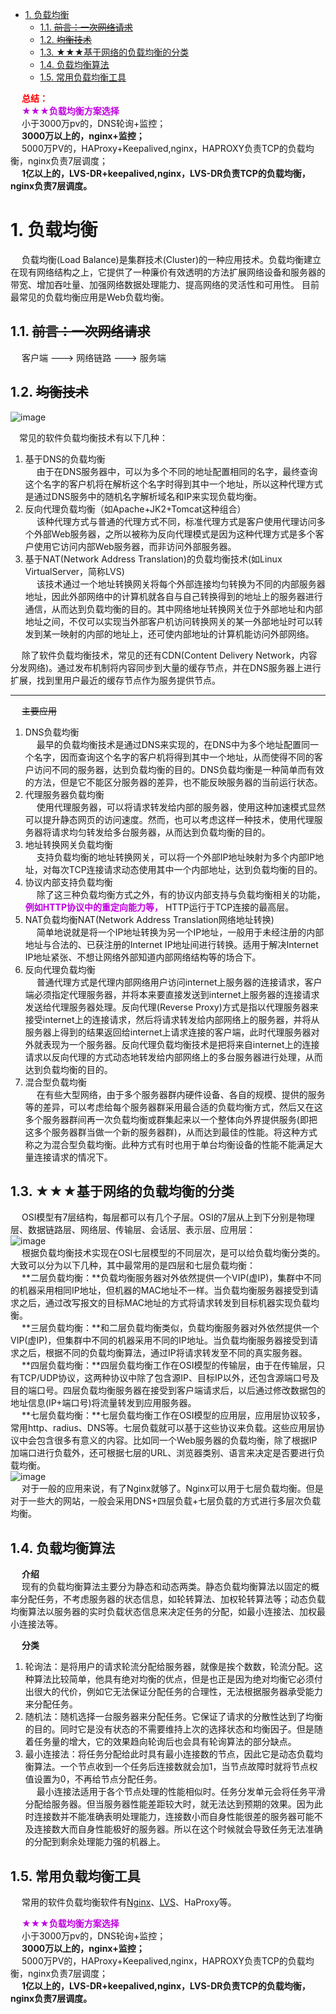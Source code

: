 
<!-- TOC -->

- [1. 负载均衡](#1-负载均衡)
    - [1.1. ~~前言：一次网络请求~~](#11-前言一次网络请求)
    - [1.2. ~~均衡技术~~](#12-均衡技术)
    - [1.3. ★★★基于网络的负载均衡的分类](#13-★★★基于网络的负载均衡的分类)
    - [1.4. 负载均衡算法](#14-负载均衡算法)
    - [1.5. 常用负载均衡工具](#15-常用负载均衡工具)

<!-- /TOC -->

&emsp; **<font color = "red">总结：</font>**  
&emsp; **<font color = "clime">★★★负载均衡方案选择</font>**  
&emsp; 小于3000万pv的，DNS轮询+监控；  
&emsp; **3000万以上的，nginx+监控；**  
&emsp; 5000万PV的，HAProxy+Keepalived,nginx，HAPROXY负责TCP的负载均衡，nginx负责7层调度；  
&emsp; **1亿以上的，LVS-DR+keepalived,nginx，LVS-DR负责TCP的负载均衡，nginx负责7层调度。**  

# 1. 负载均衡
<!--
https://www.jianshu.com/p/e3ac7d42c408
一文概括6种负载均衡技术的实现方式！
https://developer.51cto.com/art/201905/596538.htm?pc

https://blog.csdn.net/xlgen157387/article/details/78678772
亿级Web系统负载均衡几种实现方式 
https://mp.weixin.qq.com/s/cD4_yc9Lp5q76xzeys6N_g
全网最详尽的负载均衡原理图解 
https://mp.weixin.qq.com/s/JUM2W6qtNuZuSGbpAmFXnQ
不可不知的负载均衡
https://mp.weixin.qq.com/s/HRfHQm1ihSEs6VFzxoC4rQ
几种负载均衡技术的实现
https://blog.csdn.net/mengdonghui123456/article/details/53981976

-->
&emsp; 负载均衡(Load Balance)是集群技术(Cluster)的一种应用技术。负载均衡建立在现有网络结构之上，它提供了一种廉价有效透明的方法扩展网络设备和服务器的带宽、增加吞吐量、加强网络数据处理能力、提高网络的灵活性和可用性。 目前最常见的负载均衡应用是Web负载均衡。  

## 1.1. ~~前言：一次网络请求~~
&emsp; 客户端 ---> 网络链路 ---> 服务端


## 1.2. ~~均衡技术~~   
![image](http://182.92.69.8:8081/img/system/loadBalance/load-3.png)  

&emsp;常见的软件负载均衡技术有以下几种：  
1. 基于DNS的负载均衡  
&emsp; 由于在DNS服务器中，可以为多个不同的地址配置相同的名字，最终查询这个名字的客户机将在解析这个名字时得到其中一个地址，所以这种代理方式是通过DNS服务中的随机名字解析域名和IP来实现负载均衡。  
2. 反向代理负载均衡（如Apache+JK2+Tomcat这种组合）  
&emsp; 该种代理方式与普通的代理方式不同，标准代理方式是客户使用代理访问多个外部Web服务器，之所以被称为反向代理模式是因为这种代理方式是多个客户使用它访问内部Web服务器，而非访问外部服务器。  
3. 基于NAT(Network Address Translation)的负载均衡技术(如Linux VirtualServer，简称LVS)  
&emsp; 该技术通过一个地址转换网关将每个外部连接均匀转换为不同的内部服务器地址，因此外部网络中的计算机就各自与自己转换得到的地址上的服务器进行通信，从而达到负载均衡的目的。其中网络地址转换网关位于外部地址和内部地址之间，不仅可以实现当外部客户机访问转换网关的某一外部地址时可以转发到某一映射的内部的地址上，还可使内部地址的计算机能访问外部网络。  

&emsp; 除了软件负载均衡技术，常见的还有CDN(Content Delivery Network，内容分发网络)。通过发布机制将内容同步到大量的缓存节点，并在DNS服务器上进行扩展，找到里用户最近的缓存节点作为服务提供节点。  

--------------------


&emsp;  ~~主要应用~~
1. DNS负载均衡   
&emsp; 最早的负载均衡技术是通过DNS来实现的，在DNS中为多个地址配置同一个名字，因而查询这个名字的客户机将得到其中一个地址，从而使得不同的客户访问不同的服务器，达到负载均衡的目的。DNS负载均衡是一种简单而有效的方法，但是它不能区分服务器的差异，也不能反映服务器的当前运行状态。  
2. 代理服务器负载均衡  
&emsp; 使用代理服务器，可以将请求转发给内部的服务器，使用这种加速模式显然可以提升静态网页的访问速度。然而，也可以考虑这样一种技术，使用代理服务器将请求均匀转发给多台服务器，从而达到负载均衡的目的。  
3. 地址转换网关负载均衡    
&emsp; 支持负载均衡的地址转换网关，可以将一个外部IP地址映射为多个内部IP地址，对每次TCP连接请求动态使用其中一个内部地址，达到负载均衡的目的。  
4. 协议内部支持负载均衡    
&emsp; 除了这三种负载均衡方式之外，有的协议内部支持与负载均衡相关的功能， **<font color = "clime">例如HTTP协议中的重定向能力等，</font>** HTTP运行于TCP连接的最高层。  
5. NAT负载均衡NAT(Network Address Translation网络地址转换)   
&emsp; 简单地说就是将一个IP地址转换为另一个IP地址，一般用于未经注册的内部地址与合法的、已获注册的Internet IP地址间进行转换。适用于解决Internet IP地址紧张、不想让网络外部知道内部网络结构等的场合下。  
6. 反向代理负载均衡    
&emsp; 普通代理方式是代理内部网络用户访问internet上服务器的连接请求，客户端必须指定代理服务器，并将本来要直接发送到internet上服务器的连接请求发送给代理服务器处理。反向代理(Reverse Proxy)方式是指以代理服务器来接受internet上的连接请求，然后将请求转发给内部网络上的服务器，并将从服务器上得到的结果返回给internet上请求连接的客户端，此时代理服务器对外就表现为一个服务器。反向代理负载均衡技术是把将来自internet上的连接请求以反向代理的方式动态地转发给内部网络上的多台服务器进行处理，从而达到负载均衡的目的。  
7. 混合型负载均衡    
&emsp; 在有些大型网络，由于多个服务器群内硬件设备、各自的规模、提供的服务等的差异，可以考虑给每个服务器群采用最合适的负载均衡方式，然后又在这多个服务器群间再一次负载均衡或群集起来以一个整体向外界提供服务(即把这多个服务器群当做一个新的服务器群)，从而达到最佳的性能。将这种方式称之为混合型负载均衡。此种方式有时也用于单台均衡设备的性能不能满足大量连接请求的情况下。  

## 1.3. ★★★基于网络的负载均衡的分类  
&emsp; OSI模型有7层结构，每层都可以有几个子层。OSI的7层从上到下分别是物理层、数据链路层、网络层、传输层、会话层、表示层、应用层：  
![image](http://182.92.69.8:8081/img/system/loadBalance/load-1.png)  
&emsp; 根据负载均衡技术实现在OSI七层模型的不同层次，是可以给负载均衡分类的。大致可以分为以下几种，其中最常用的是四层和七层负载均衡：  
&emsp; **二层负载均衡：**负载均衡服务器对外依然提供一个VIP(虚IP)，集群中不同的机器采用相同IP地址，但机器的MAC地址不一样。当负载均衡服务器接受到请求之后，通过改写报文的目标MAC地址的方式将请求转发到目标机器实现负载均衡。  
&emsp; **三层负载均衡：**和二层负载均衡类似，负载均衡服务器对外依然提供一个VIP(虚IP)，但集群中不同的机器采用不同的IP地址。当负载均衡服务器接受到请求之后，根据不同的负载均衡算法，通过IP将请求转发至不同的真实服务器。  
&emsp; **四层负载均衡：**四层负载均衡工作在OSI模型的传输层，由于在传输层，只有TCP/UDP协议，这两种协议中除了包含源IP、目标IP以外，还包含源端口号及目的端口号。四层负载均衡服务器在接受到客户端请求后，以后通过修改数据包的地址信息(IP+端口号)将流量转发到应用服务器。  
&emsp; **七层负载均衡：**七层负载均衡工作在OSI模型的应用层，应用层协议较多，常用http、radius、DNS等。七层负载就可以基于这些协议来负载。这些应用层协议中会包含很多有意义的内容。比如同一个Web服务器的负载均衡，除了根据IP加端口进行负载外，还可根据七层的URL、浏览器类别、语言来决定是否要进行负载均衡。  
![image](http://182.92.69.8:8081/img/system/loadBalance/load-2.png)  
&emsp; 对于一般的应用来说，有了Nginx就够了。Nginx可以用于七层负载均衡。但是对于一些大的网站，一般会采用DNS+四层负载+七层负载的方式进行多层次负载均衡。  

<!-- 
七层负载均衡

七层负载均衡工作在 OSI 模型的应用层，应用层协议较多，常用 http、dns、ftp 等。七层负载就可以基于这些协议来负载。这些应用层协议中会包含很多有意义的内容。比如同一个 Web 服务器的负载均衡，除了根据 IP 加 port 进行负载外，还可根据 URL 来决定是否要进行负载均衡。
四层负载均衡

四层负载均衡工作在 OSI 模型的传输层，由于在传输层，只有 TCP/UDP 协议，这两种协议中除了包含源 IP、目标 IP 以外，还包含源端口及目的端口。四层负载均衡服务器在接受到客户端请求后，以后通过修改数据包的地址信息(IP+端口号)将流量转发到应用服务器。
-->

## 1.4. 负载均衡算法  
&emsp; **介绍**  
&emsp; 现有的负载均衡算法主要分为静态和动态两类。静态负载均衡算法以固定的概率分配任务，不考虑服务器的状态信息，如轮转算法、加权轮转算法等；动态负载均衡算法以服务器的实时负载状态信息来决定任务的分配，如最小连接法、加权最小连接法等。  

&emsp; **分类**
1. 轮询法：是将用户的请求轮流分配给服务器，就像是挨个数数，轮流分配。这种算法比较简单，他具有绝对均衡的优点，但是也正是因为绝对均衡它必须付出很大的代价，例如它无法保证分配任务的合理性，无法根据服务器承受能力来分配任务。  
2. 随机法：随机选择一台服务器来分配任务。它保证了请求的分散性达到了均衡的目的。同时它是没有状态的不需要维持上次的选择状态和均衡因子。但是随着任务量的增大，它的效果趋向轮询后也会具有轮询算法的部分缺点。  
3. 最小连接法：将任务分配给此时具有最小连接数的节点，因此它是动态负载均衡算法。一个节点收到一个任务后连接数就会加1，当节点故障时就将节点权值设置为0，不再给节点分配任务。  
&emsp; 最小连接法适用于各个节点处理的性能相似时。任务分发单元会将任务平滑分配给服务器。但当服务器性能差距较大时，就无法达到预期的效果。因为此时连接数并不能准确表明处理能力，连接数小而自身性能很差的服务器可能不及连接数大而自身性能极好的服务器。所以在这个时候就会导致任务无法准确的分配到剩余处理能力强的机器上。  

## 1.5. 常用负载均衡工具
&emsp; 常用的软件负载均衡软件有[Nginx](/docs/system/loadBalance/Nginx/nginx.md)、[LVS](/docs/system/loadBalance/LVS.md)、HaProxy等。  

&emsp; **<font color = "clime">★★★负载均衡方案选择</font>**  
&emsp; 小于3000万pv的，DNS轮询+监控；  
&emsp; **3000万以上的，nginx+监控；**  
&emsp; 5000万PV的，HAProxy+Keepalived,nginx，HAPROXY负责TCP的负载均衡，nginx负责7层调度；  
&emsp; **1亿以上的，LVS-DR+keepalived,nginx，LVS-DR负责TCP的负载均衡，nginx负责7层调度。**  



<!-- 




什么3层负载均衡、4层负载均衡、7层负载均衡什么的？那这是怎么分的呢，ok，是根据osi七层网络模型来分的，例如nginx是工作在应用层，应用层刚好是在第7层，因此nginx又可以称为7层负载均衡。

LVS、Nginx、HAProxy 是目前使用最广泛的三种软件负载均衡软件。
目前关于网站架构一般比较合理流行的架构方案：Web 前端采用 Nginx/HAProxy+Keepalived 作负载均衡器；后端采用 MySQ L数据库一主多从和读写分离，采用 LVS+Keepalived 的架构。

负载均衡技术方案有几种？
目前市面上最常见的负载均衡技术方案主要有三种：
基于DNS负载均衡
基于硬件负载均衡
基于软件负载均衡
三种方案各有优劣，DNS负载均衡可以实现在地域上的流量均衡，硬件负载均衡主要用于大型服务器集群中的负载需求，而软件负载均衡大多是基于机器层面的流量均衡。在实际场景中，这三种是可以组合在一起使用。

9.1.5. CDN 原理
CND 一般包含分发服务系统、负载均衡系统和管理系统

9.1.5.1. 分发服务系统
其基本的工作单元就是各个 Cache 服务器。负责直接响应用户请求，将内容快速分发到用户；同时还负责内容更新，保证和源站内容的同步。

根据内容类型和服务种类的不同，分发服务系统分为多个子服务系统，如：网页加速服务、流媒体加速服务、应用加速服务等。每个子服务系统都是一个分布式的服务集群，由功能类似、地域接近的分布部署的 Cache 集群组成。

在承担内容同步、更新和响应用户请求之外，分发服务系统还需要向上层的管理调度系统反馈各个Cache 设备的健康状况、响应情况、内容缓存状况等，以便管理调度系统能够根据设定的策略决定由哪个 Cache 设备来响应用户的请求。

9.1.5.2. 负载均衡系统：
负载均衡系统是整个 CDN 系统的中枢。负责对所有的用户请求进行调度，确定提供给用户的最终访问地址。
使用分级实现。最基本的两极调度体系包括全局负载均衡（GSLB）和本地负载均衡（SLB）。GSLB 根据用户地址和用户请求的内容，主要根据就近性原则，确定向用户服务的节点。一般通过 DNS解析或者应用层重定向（Http 3XX 重定向）的方式实现。
SLB 主要负责节点内部的负载均衡。当用户请求从 GSLB 调度到 SLB 时，SLB 会根据节点内各个Cache 设备的工作状况和内容分布情况等对用户请求重定向。SLB 的实现有四层调度（LVS）、七层调度（Nginx）和链路负载调度等。

1. 基于DNS负载均衡

基于DNS来做负载均衡其实是一种最简单的实现方案，通过在DNS服务器上做一个简单配置即可。
其原理就是当用户访问域名的时候，会先向DNS服务器去解析域名对应的IP地址，这个时候我们可以让DNS服务器根据不同地理位置的用户返回不同的IP。比如南方的用户就返回在广州业务服务器的IP，北方的用户来访问的话，就返回北京业务服务器所在的IP。

在这个模式下，用户就相当于实现了按照「就近原则」将请求分流了，既减轻了单个集群的负载压力，也提升了用户的访问速度。
使用DNS做负载均衡的方案，天然的优势就是配置简单，实现成本非常低，无需额外的开发和维护工作。
但是也有一个明显的缺点是：当配置修改后，生效不及时。这个是由于DNS的特性导致的，DNS一般会有多级缓存，所以当我们修改了DNS配置之后，由于缓存的原因，会导致IP变更不及时，从而影响负载均衡的效果。
另外，使用DNS做负载均衡的话，大多是基于地域或者干脆直接做IP轮询，没有更高级的路由策略，所以这也是DNS方案的局限所在。

2. 基于硬件负载均衡

硬件的负载均衡那就比较牛逼了，比如大名鼎鼎的 F5 Network Big-IP，也就是我们常说的 F5，它是一个网络设备，你可以简单的理解成类似于网络交换机的东西，完全通过硬件来抗压力，性能是非常的好，每秒能处理的请求数达到百万级，即 几百万/秒 的负载，当然价格也就非常非常贵了，十几万到上百万人民币都有。
因为这类设备一般用在大型互联网公司的流量入口最前端，以及政府、国企等不缺钱企业会去使用。一般的中小公司是不舍得用的。
采用 F5 这类硬件做负载均衡的话，主要就是省心省事，买一台就搞定，性能强大，一般的业务不在话下。而且在负载均衡的算法方面还支持很多灵活的策略，同时还具有一些防火墙等安全功能。但是缺点也很明显，一个字：贵。


硬件负载均衡技术只专注网络判断，不考虑业务系统与应用使用的情况。

看上去它对处理网络请求是非常专业的，但有趣的是，如果应用服务出现了流量瓶颈，而“接入层”的硬件负载均衡没有发现异常，还是让流量继续进入到应用服务器，并没有阻止，就会造成应用服务器流量过大。

所以，为了保证高可用，可以在“接入层”和“代理层”同时考虑限流的问题。

作为硬件负载均衡器，常在大企业使用。下面我们以 F5 公司的“F5 BIG-IP”产品为蓝本给大家介绍（下面简称 F5）。


优缺点总结
    优点：直接连接交换机，处理网络请求能力强，与系统无关，负载性能强。可以应用于大量设施，适应大访问量、使用简单。

    缺点：成本高，配置冗余。即使网络请求分发到服务器集群，负载均衡设施却是单点配置；无法有效掌握服务器及应使用状态。



硬件负载均衡器三大功能
①多链路负载均衡
关键业务都需要安排和配置多条 ISP（网络服务供应商）接入链路来保证网络服务的可靠性。


如果某个 ISP 停止服务或者服务异常了，那么可以利用另一个 ISP 替代服务，提高了网络的可用性。


不同的 ISP 有不同自治域，因此需要考虑两种情况：

INBOUND
OUTBOUND


INBOUND，来自网络的请求信息。F5 分别绑定两个 ISP 服务商的公网地址，解析来自两个 ISP 服务商的 DNS 解析请求。

F5 可以根据服务器状况和响应情况对 DNS 进行发送，也可以通过多条链路分别建立 DNS 连接。

OUTBOUND，返回给请求者的应答信息。F5 可以将流量分配到不同的网络接口，并做源地址的 NAT（网络地址转换），即通过 IP 地址转换为源请求地址。

也可以用接口地址自动映射，保证数据包返回时能够被源头正确接收。

②防火墙负载均衡
针对大量网络请求的情况，单一防火墙的能力就有限了，而且防火墙本身要求数据同进同出，为了解决多防火墙负载均衡的问题，F5 提出了防火墙负载均衡的“防火墙三明治"方案。

防火墙会对用户会话的双向数据流进行监控，从而确定数据的合法性。如果采取多台防火墙进行负载均衡，有可能会造成同一个用户会话的双向数据在多台防火墙上都进行处理。

而单个防火墙上看不到完成用户会话的信息，就会认为数据非法因此抛弃数据。

所以在每个防火墙的两端要架设四层交换机，可以在作流量分发的同时，维持用户会话的完整性，使同一用户的会话由一个防火墙来处理。而这种场景就需要 F5 负载均衡器协助才能完成转发。

有趣的是，F5 协调上述方案的配置和实现后，会把“交换机”，“防火墙”，“交换机”夹在了一起好像三明治一样。



③服务器负载均衡
在硬件负载均衡器挂接多个应用服务器时，需要为这些服务做负载均衡，根据规则，让请求发送到服务器上去：

    对于服务器的负载均衡的前提是，服务器都提供同样的服务，也就是同样的业务同时部署在多个服务器上。

    对于应用服务器可以在 F5 上配置并且实现负载均衡，F5 可以检查服务器的健康状态，如果发现故障，将其从负载均衡组中移除。

    F5 对于外网而言有一个真实的 IP，对于内网的每个服务器都生成一个虚拟 IP，进行负载均衡和管理工作。因此,它能够为大量的基于 TCP/IP 的网络应用提供服务器负载均衡服务。

    根据服务类型不同定义不同的服务器群组。

    根据不同服务端口将流量导向对应的服务器。甚至可以对 VIP 用户的请求进行特殊的处理，把这类请求导入到高性能的服务器使 VIP 客户得到最好的服务响应。

    根据用户访问内容的不同将流量导向指定服务器。


3. 基于软件负载均衡

软件负载均衡是指使用软件的方式来分发和均衡流量。软件负载均衡，分为7层协议 和 4层协议。
网络协议有七层，基于第四层传输层来做流量分发的方案称为4层负载均衡，例如 LVS，而基于第七层应用层来做流量分发的称为7层负载均衡，例如 Nginx。这两种在性能和灵活性上是有些区别的。
基于4层的负载均衡性能要高一些，一般能达到 几十万/秒 的处理量，而基于7层的负载均衡处理量一般只在 几万/秒 。
基于软件的负载均衡的特点也很明显，便宜。在正常的服务器上部署即可，无需额外采购，就是投入一点技术去优化优化即可，因此这种方式是互联网公司中用得最多的一种方式。

LVS、Nginx、HAProxy 是目前使用最广泛的三种软件负载均衡软件。
一般对负载均衡的使用是随着网站规模的提升根据不同的阶段来使用不同的技术。具体的应用需求还得具体分析，如果是中小型的 Web 应用，比如日 PV 小于1000万，用 Nginx 就完全可以了；如果机器不少，可以用 DNS 轮询，LVS 所耗费的机器还是比较多的；大型网站或重要的服务，且服务器比较多时，可以考虑用 LVS。

目前关于网站架构一般比较合理流行的架构方案：Web 前端采用 Nginx/HAProxy+Keepalived 作负载均衡器；后端采用 MySQ L数据库一主多从和读写分离，采用 LVS+Keepalived 的架构。


目前比较流行的有 LVS，Nginx 和 HAProxy，逐个看看他们的特点。
LVS

LVS（Linux Virtual Server） 是使用 Linux 内核集群实现的一个高性能、高可用的负载均衡服务器，它具有很好的可伸缩性（Scalability)、可靠性（Reliability)和可管理性（Manageability)。

LVS 特点是：
仅作分发之用，即把请求直接分发给应用服务器，因此没有流量的产生，对资源的消耗低。
配置简单，能够配置的项目少。
工作在第四层（传输层），支持 TCP/UDP，对应用的支持广泛。


HAProxy


HAProxy 实现了一种事件驱动, 单一进程模型，此模型支持非常大的并发连接数。

多进程或多线程模型受内存限制 、系统调度器限制以及无处不在的锁限制，很少能处理数千并发连接。

HAProxy 特点是：
支持虚拟主机。
支持 Session 保持，Cookie 引导。
通过指定的 URL 来检测应用服务器的状态。
支持 TCP/HTTP 协议转发。

HAProxy 支持两种代理模式 TCP（四层）和HTTP（七层），也是支持虚拟主机的。

HAProxy 的优点能够补充 Nginx 的一些缺点，比如支持 Session 的保持，Cookie 的引导；同时支持通过获取指定的 url 来检测后端服务器的状态。

HAProxy 跟 LVS 类似，本身就只是一款负载均衡软件；单纯从效率上来讲 HAProxy 会比 Nginx 有更出色的负载均衡速度，在并发处理上也是优于 Nginx 的。

HAProxy 支持 TCP 协议的负载均衡转发，可以对 MySQL 读进行负载均衡，对后端的 MySQL 节点进行检测和负载均衡，大家可以用 LVS+Keepalived 对 MySQL 主从做负载均衡。

HAProxy 负载均衡策略非常多：Round-robin（轮循）、Weight-round-robin（带权轮循）、source（原地址保持）、RI（请求URL）、rdp-cookie（根据cookie）。
Nginx
Nginx 是一款轻量级的 Web 服务器/反向代理服务器及电子邮件（IMAP/POP3）代理服务器，并在一个 BSD-like 协议下发行。

Nginx 特点是：
工作在网络的 4/7 层，对 HTTP 应用做负载均衡策略，如：域名、目录结构。
对网络的稳定性依赖小，可以区分内网和外网的访问。
安装和配置相对简单。
能承受很高负载且稳定，处理的流量依赖于按照 Nginx 服务器的配置。
可以检测服务器的问题，可以对服务器返回的信息进行处理和过滤，避免让无法工作的服务器响应请求。
对请求可以进行异步处理。
支持 HTTP、HTTPS 和 EMAIL。






硬件和软件负载
“硬件负载均衡器”，一般安装在外部网络与内网服务器之间。比较流行的有 NetScaler，F5，Radware，Array 等产品。


硬件负载均衡器在外网和内网之间

相对于“硬件负载均衡器”来说，对内网服务器进行负载均衡就属于“软件负载均衡器”。例如：LVS，HAProxy，Nginx。
硬件负载均衡工作在“接入层”，主要任务是多链路负载均衡，防火墙负载均衡，服务器负载均衡。
软件负载均衡工作在“代理层”，主要任务是反向代理，缓存，数据验证等等。

硬件负载均衡和软件负载均衡工作在不同的层
硬件负载均衡在接入层获得网络请求，然后转交给软件负载均衡，用同样的方式处理返回的请求。


客户端是如何把请求发送到应用服务器的	
客户端把请求发送到应用服务器有如下几个步骤：
客户端请求 URL 给 DNS。
DNS 将 URL 转化成对应的 IP。
通过 IP 找到服务器。
服务器接受到请求的报文，转交给接入层处理，接入层由于采用了硬件负载均衡器，所以能够扛住大数据量。
接入层把报文再次转交给代理层（并发 5W），代理层的 Nginx 收到报文再根据反向代理的策略发送给上游服务器（应用服务器）。


硬件和软件负载均衡，分别工作在“接入层”和“代理层”。
一个专注于网络，负责多链路，防火墙以及服务器的负载均衡，例如：F5 BIG-IP。
另一个偏向于业务，主要功能是反向代理，动态代理，缓存，限流，例如：LVS，Nginx，HAProxy。



-->

